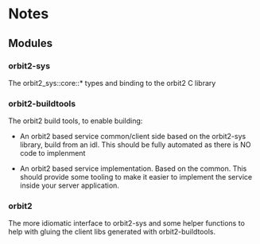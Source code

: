 # Notes

## Modules

### orbit2-sys

The orbit2_sys::core::* types and binding to the orbit2 C library

### orbit2-buildtools

The orbit2 build tools, to enable building:

- An orbit2 based service common/client side based on the orbit2-sys library, build from an idl. This should be fully automated as there is NO code to implenment

- An orbit2 based service implementation. Based on the common. This should provide some tooling to make it easier to implement the service inside your server application.

### orbit2

The more idiomatic interface to orbit2-sys and some helper functions to help with gluing
the client libs generated with orbit2-buildtools.
